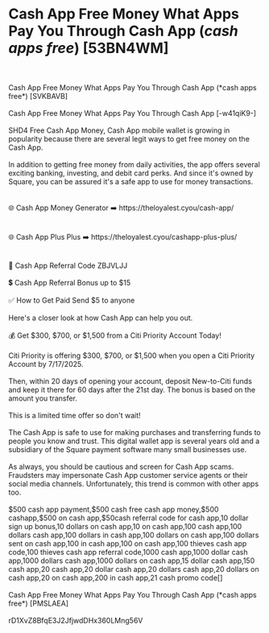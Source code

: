 # Cash App Free Money What Apps Pay You Through Cash App (*cash apps free*) [53BN4WM]
<br>
<br>Cash App Free Money What Apps Pay You Through Cash App (*cash apps free*) [SVKBAVB]
<br>
<br>Cash App Free Money What Apps Pay You Through Cash App [-w41qiK9-]
<br>
<br>SHD4 Free Cash App Money, Cash App mobile wallet is growing in popularity because there are several legit ways to get free money on the Cash App.
<br>
<br>In addition to getting free money from daily activities, the app offers several exciting banking, investing, and debit card perks. And since it's owned by Square, you can be assured it's a safe app to use for money transactions.
<br>
<br>
<br>🌐 Cash App Money Generator ➡️ https://theloyalest.cyou/cash-app/
<br>
<br>
<br>🌐 Cash App Plus Plus ➡️ https://theloyalest.cyou/cashapp-plus-plus/
<br>
<br>
<br>📝 Cash App Referral Code ZBJVLJJ
<br>
<br>💲 Cash App Referral Bonus up to $15
<br>
<br>✅ How to Get Paid Send $5 to anyone
<br>
<br>Here's a closer look at how Cash App can help you out.
<br>
<br>💰 Get $300, $700, or $1,500 from a Citi Priority Account Today!
<br>
<br>Citi Priority is offering $300, $700, or $1,500 when you open a Citi Priority Account by 7/17/2025.
<br>
<br>Then, within 20 days of opening your account, deposit New-to-Citi funds and keep it there for 60 days after the 21st day. The bonus is based on the amount you transfer.
<br>
<br>This is a limited time offer so don't wait!
<br>
<br>The Cash App is safe to use for making purchases and transferring funds to people you know and trust. This digital wallet app is several years old and a subsidiary of the Square payment software many small businesses use.
<br>
<br>As always, you should be cautious and screen for Cash App scams. Fraudsters may impersonate Cash App customer service agents or their social media channels. Unfortunately, this trend is common with other apps too.
<br>
<br>$500 cash app payment,$500 cash free cash app money,$500 cashapp,$500 on cash app,$50cash referral code for cash app,10 dollar sign up bonus,10 dollars on cash app,10 on cash app,100 cash app,100 dollars cash app,100 dollars in cash app,100 dollars on cash app,100 dollars sent on cash app,100 in cash app,100 on cash app,100 thieves cash app code,100 thieves cash app referral code,1000 cash app,1000 dollar cash app,1000 dollars cash app,1000 dollars on cash app,15 dollar cash app,150 cash app,20 cash app,20 dollar cash app,20 dollars cash app,20 dollars on cash app,20 on cash app,200 in cash app,21 cash promo code[]
<br>
<br>Cash App Free Money What Apps Pay You Through Cash App (*cash apps free*) [PMSLAEA]
<br>
<br>rD1XvZ8BfqE3J2JfjwdDHx360LMng56V
<br>
<br>
